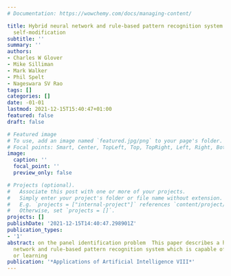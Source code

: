 ```yaml
---
# Documentation: https://wowchemy.com/docs/managing-content/

title: Hybrid neural network and rule-based pattern recognition system capable of
  self-modification
subtitle: ''
summary: ''
authors:
- Charles W Glover
- Mike Silliman
- Mark Walker
- Phil Spelt
- Nageswara SV Rao
tags: []
categories: []
date: -01-01
lastmod: 2021-12-15T15:40:47+01:00
featured: false
draft: false

# Featured image
# To use, add an image named `featured.jpg/png` to your page's folder.
# Focal points: Smart, Center, TopLeft, Top, TopRight, Left, Right, BottomLeft, Bottom, BottomRight.
image:
  caption: ''
  focal_point: ''
  preview_only: false

# Projects (optional).
#   Associate this post with one or more of your projects.
#   Simply enter your project's folder or file name without extension.
#   E.g. `projects = ["internal-project"]` references `content/project/deep-learning/index.md`.
#   Otherwise, set `projects = []`.
projects: []
publishDate: '2021-12-15T14:40:47.298901Z'
publication_types:
- '1'
abstract: on the panel identification problem  This paper describes a hybrid neural
  network and rule-based pattern recognition system which is capable of self-modification
  or learning
publication: '*Applications of Artificial Intelligence VIII*'
---
```

